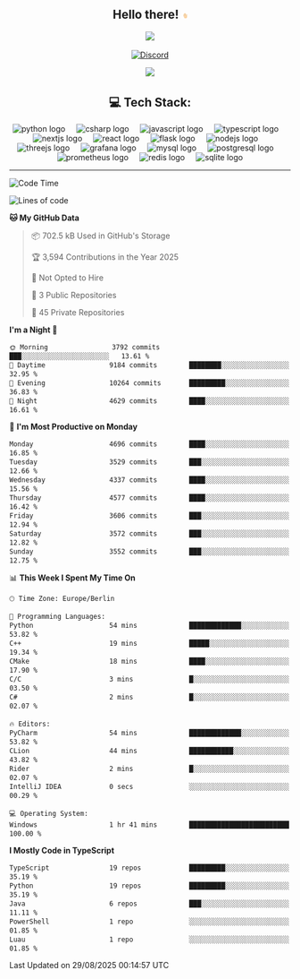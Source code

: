 <div align="center">
  
  ## <strong>Hello there! <img src="https://raw.githubusercontent.com/ginny100/ginny100/main/assets/waving-hand.webp" width="2%"></strong><br/>
  <p align="center">
    <a><img src="https://readme-typing-svg.herokuapp.com?color=3DF7E2&size=25&center=true&lines=hi;full+stack+developer;cops.bio+owner;"></a>
  </p>
  
</div>

<div align="center">
  <a href="https://discord.gg/mullencord">
    <img src="https://discord.c99.nl/widget/theme-1/727599616043909190.png" alt="Discord" />
  </a>
    <p align="center">  
      <img src="https://komarev.com/ghpvc/?username=Hunter-Matata">
    </p>
</div>

## <div align="center">💻 Tech Stack:</div>
<div align="center">
  <img src="https://cdn.jsdelivr.net/gh/devicons/devicon/icons/python/python-original.svg" height="40" alt="python logo"  />
  <img width="12" />
  <img src="https://cdn.jsdelivr.net/gh/devicons/devicon/icons/csharp/csharp-original.svg" height="40" alt="csharp logo"  />
  <img width="12" />
  <img src="https://cdn.jsdelivr.net/gh/devicons/devicon/icons/javascript/javascript-original.svg" height="40" alt="javascript logo"  />
  <img width="12" />
  <img src="https://cdn.jsdelivr.net/gh/devicons/devicon/icons/typescript/typescript-original.svg" height="40" alt="typescript logo"  />
  <img width="12" />
  <img src="https://cdn.jsdelivr.net/gh/devicons/devicon/icons/nextjs/nextjs-original.svg" height="40" alt="nextjs logo"  />
  <img width="12" />
  <img src="https://cdn.jsdelivr.net/gh/devicons/devicon/icons/react/react-original.svg" height="40" alt="react logo"  />
  <img width="12" />
  <img src="https://cdn.jsdelivr.net/gh/devicons/devicon/icons/flask/flask-original.svg" height="40" alt="flask logo"  />
  <img width="12" />
  <img src="https://cdn.jsdelivr.net/gh/devicons/devicon/icons/nodejs/nodejs-original.svg" height="40" alt="nodejs logo"  />
  <img width="12" />
  <img src="https://cdn.jsdelivr.net/gh/devicons/devicon/icons/threejs/threejs-original.svg" height="40" alt="threejs logo"  />
  <img width="12" />
  <img src="https://cdn.jsdelivr.net/gh/devicons/devicon/icons/grafana/grafana-original.svg" height="40" alt="grafana logo"  />
  <img width="12" />
  <img src="https://cdn.jsdelivr.net/gh/devicons/devicon/icons/mysql/mysql-original.svg" height="40" alt="mysql logo"  />
  <img width="12" />
  <img src="https://cdn.jsdelivr.net/gh/devicons/devicon/icons/postgresql/postgresql-original.svg" height="40" alt="postgresql logo"  />
  <img width="12" />
  <img src="https://cdn.jsdelivr.net/gh/devicons/devicon/icons/prometheus/prometheus-original.svg" height="40" alt="prometheus logo"  />
  <img width="12" />
  <img src="https://cdn.jsdelivr.net/gh/devicons/devicon/icons/redis/redis-original.svg" height="40" alt="redis logo"  />
  <img width="12" />
  <img src="https://cdn.jsdelivr.net/gh/devicons/devicon/icons/sqlite/sqlite-original.svg" height="40" alt="sqlite logo"  />
</div>

---
<!--START_SECTION:waka-->
![Code Time](http://img.shields.io/badge/Code%20Time-1%2C333%20hrs%2059%20mins-blue)

![Lines of code](https://img.shields.io/badge/From%20Hello%20World%20I%27ve%20Written-2.5%20million%20lines%20of%20code-blue)

**🐱 My GitHub Data** 

> 📦 702.5 kB Used in GitHub's Storage 
 > 
> 🏆 3,594 Contributions in the Year 2025
 > 
> 🚫 Not Opted to Hire
 > 
> 📜 3 Public Repositories 
 > 
> 🔑 45 Private Repositories 
 > 
**I'm a Night 🦉** 

```text
🌞 Morning                3792 commits        ███░░░░░░░░░░░░░░░░░░░░░░   13.61 % 
🌆 Daytime                9184 commits        ████████░░░░░░░░░░░░░░░░░   32.95 % 
🌃 Evening                10264 commits       █████████░░░░░░░░░░░░░░░░   36.83 % 
🌙 Night                  4629 commits        ████░░░░░░░░░░░░░░░░░░░░░   16.61 % 
```
📅 **I'm Most Productive on Monday** 

```text
Monday                   4696 commits        ████░░░░░░░░░░░░░░░░░░░░░   16.85 % 
Tuesday                  3529 commits        ███░░░░░░░░░░░░░░░░░░░░░░   12.66 % 
Wednesday                4337 commits        ████░░░░░░░░░░░░░░░░░░░░░   15.56 % 
Thursday                 4577 commits        ████░░░░░░░░░░░░░░░░░░░░░   16.42 % 
Friday                   3606 commits        ███░░░░░░░░░░░░░░░░░░░░░░   12.94 % 
Saturday                 3572 commits        ███░░░░░░░░░░░░░░░░░░░░░░   12.82 % 
Sunday                   3552 commits        ███░░░░░░░░░░░░░░░░░░░░░░   12.75 % 
```


📊 **This Week I Spent My Time On** 

```text
🕑︎ Time Zone: Europe/Berlin

💬 Programming Languages: 
Python                   54 mins             █████████████░░░░░░░░░░░░   53.82 % 
C++                      19 mins             █████░░░░░░░░░░░░░░░░░░░░   19.34 % 
CMake                    18 mins             ████░░░░░░░░░░░░░░░░░░░░░   17.90 % 
C/C                      3 mins              █░░░░░░░░░░░░░░░░░░░░░░░░   03.50 % 
C#                       2 mins              █░░░░░░░░░░░░░░░░░░░░░░░░   02.07 % 

🔥 Editors: 
PyCharm                  54 mins             █████████████░░░░░░░░░░░░   53.82 % 
CLion                    44 mins             ███████████░░░░░░░░░░░░░░   43.82 % 
Rider                    2 mins              █░░░░░░░░░░░░░░░░░░░░░░░░   02.07 % 
IntelliJ IDEA            0 secs              ░░░░░░░░░░░░░░░░░░░░░░░░░   00.29 % 

💻 Operating System: 
Windows                  1 hr 41 mins        █████████████████████████   100.00 % 
```

**I Mostly Code in TypeScript** 

```text
TypeScript               19 repos            █████████░░░░░░░░░░░░░░░░   35.19 % 
Python                   19 repos            █████████░░░░░░░░░░░░░░░░   35.19 % 
Java                     6 repos             ███░░░░░░░░░░░░░░░░░░░░░░   11.11 % 
PowerShell               1 repo              ░░░░░░░░░░░░░░░░░░░░░░░░░   01.85 % 
Luau                     1 repo              ░░░░░░░░░░░░░░░░░░░░░░░░░   01.85 % 
```




 Last Updated on 29/08/2025 00:14:57 UTC
<!--END_SECTION:waka-->
